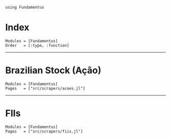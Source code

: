 ```@setup main
using Fundamentus
```

# Index


```@index
Modules = [Fundamentus]
Order   = [:type, :function]
```

----------

# Brazilian Stock (Ação)

```@autodocs
Modules = [Fundamentus]
Pages   = ["src/scrapers/acoes.jl"]
```

----------

# FIIs

```@autodocs
Modules = [Fundamentus]
Pages   = ["src/scrapers/fiis.jl"]
```
